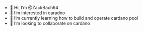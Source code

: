 - 👋 Hi, I’m @ZackBach94
- 👀 I’m interested in caradno 
- 🌱 I’m currently learning how to build and operate cardano pool
- 💞️ I’m looking to collaborate on cardano

<!---
ZackBach94/ZackBach94 is a ✨ special ✨ repository because its `README.md` (this file) appears on your GitHub profile.
You can click the Preview link to take a look at your changes.
--->
